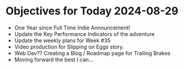# Objectives for Today 2024-08-29

- One Year since Full Time Indie Announcement!
- Update the Key Performance Indicators of the adventure
- Update the weekly plans for Week #35
- Video production for Slipping on Eggs story.
- Web Dev?? Creating a Blog / Roadmap page for Trailing Brakes
- Moving forward the best I can...
